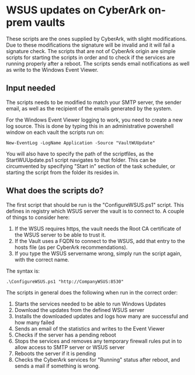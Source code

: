 # WSUS updates on CyberArk on-prem vaults

These scripts are the ones supplied by CyberArk, with slight modifications. Due to these modifications the signature will be invalid and it will fail a signature check. 
The scripts that are not of CyberArk origin are simple scripts for starting the scripts in order and to check if the services are running properly after a reboot.
The scripts sends email notifications as well as write to the Windows Event Viewer.

## Input needed

The scripts needs to be modified to match your SMTP server, the sender email, as well as the recipient of the emails generated by the system.

For the Windows Event Viewer logging to work, you need to create a new log source. This is done by typing this in an administrative powershell window on each vault
the scripts run on:

    New-EventLog -LogName Application -Source "VaultWUUpdate"
  
You will also have to specify the path of the scriptfiles, as the StartWUUpdate.ps1 script navigates to that folder. This can be circumvented by specifying "Start in" section of the task scheduler, or starting the script from the folder its resides in.

## What does the scripts do?

The first script that should be run is the "ConfigureWSUS.ps1" script. This defines in registry which WSUS server the vault is to connect to. A couple of things to consider here:

1. If the WSUS requires https, the vault needs the Root CA certificate of the WSUS server to be able to trust it. 
2. If the Vault uses a FQDN to connect to the WSUS, add that entry to the hosts file (as per CyberArk recommendations). 
3. If you type the WSUS servername wrong, simply run the script again, with the correct name.

The syntax is:

    .\ConfigureWSUS.ps1 "http://CompanyWSUS:8530"

The scripts in general does the following when run in the correct order:

1. Starts the services needed to be able to run Windows Updates
2. Download the updates from the defined WSUS server
3. Installs the downloaded updates and logs how many are successful and how many failed
4. Sends an email of the statistics and writes to the Event Viewer
5. Checks if the server has a pending reboot
6. Stops the services and removes any temporary firewall rules put in to allow access to SMTP server or WSUS server
7. Reboots the server if it is pending
8. Checks the CyberArk services for "Running" status after reboot, and sends a mail if something is wrong.
